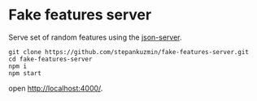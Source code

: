 # Fake features server

Serve set of random features using the [json-server](https://github.com/typicode/json-server).

```shell
git clone https://github.com/stepankuzmin/fake-features-server.git
cd fake-features-server
npm i
npm start
```

open [http://localhost:4000/](http://localhost:4000/).
